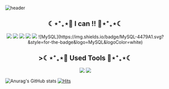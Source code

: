 ![header](https://capsule-render.vercel.app/api?type=waving&color=auto&height=300&section=header&text=Directrix%20Baek&fontSize=90) 

<h2 align="center">☾⋆⁺₊⋆💙 I can !! 💙⋆⁺₊⋆☾</h2>
<p align="center">
  <p align="center"><img src="https://img.shields.io/badge/Python-3776AB?style=flat-square&logo=Python&logoColor=white"/></a>  <img src="https://img.shields.io/badge/JAVA-007396?style=flat-square&logo=JAVA&logoColor=white"/></a> <img src="https://img.shields.io/badge/Raspberry Pi-C51A4A?style=flat-square&logo=RaspberryPi&logoColor=white"/></a> <img src="https://img.shields.io/badge/Arduino-00979D?style=flat-square&logo=Arduino&logoColor=white"/></a> <img src="https://img.shields.io/badge/Android-3DDC84?style=flat-square&logo=Android&logoColor=white"/></a>
![MySQL](https://img.shields.io/badge/MySQL-4479A1.svg?&style=for-the-badge&logo=MySQL&logoColor=white)
</p>
<h2 align="center">>☾⋆⁺₊⋆💙 Used Tools 💙⋆⁺₊⋆☾</h2>
<p align="center">
  <p align="center"><img src="https://img.shields.io/badge/OpenCV-5C3EE8?style=flat-square&logo=OpenCV&logoColor=white"/></a>
  <img src="https://img.shields.io/badge/Django-092E20?style=flat-square&logo=Django&logoColor=white"/></a>
</p>



![Anurag's GitHub stats](https://github-readme-stats.vercel.app/api?username=baekmani&show_icons=true&theme=merko)
[![Hits](https://hits.seeyoufarm.com/api/count/incr/badge.svg?url=https%3A%2F%2Fgithub.com%2Fbaekmani%2Fhit-counter&count_bg=%233E3F3E&title_bg=%23555555&icon=&icon_color=%23E7E7E7&title=hits&edge_flat=false)](https://hits.seeyoufarm.com)
